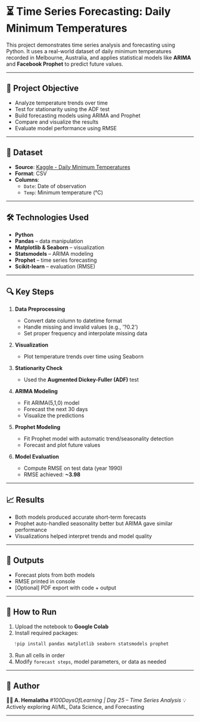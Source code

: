 
# ⏳ Time Series Forecasting: Daily Minimum Temperatures

This project demonstrates time series analysis and forecasting using Python. It uses a real-world dataset of daily minimum temperatures recorded in Melbourne, Australia, and applies statistical models like **ARIMA** and **Facebook Prophet** to predict future values.

---

## 📌 Project Objective

- Analyze temperature trends over time
- Test for stationarity using the ADF test
- Build forecasting models using ARIMA and Prophet
- Compare and visualize the results
- Evaluate model performance using RMSE

---

## 📂 Dataset

- **Source**: [Kaggle - Daily Minimum Temperatures](https://www.kaggle.com/datasets/shenba/time-series-datasets)
- **Format**: CSV
- **Columns**:
  - `Date`: Date of observation
  - `Temp`: Minimum temperature (°C)

---

## 🛠️ Technologies Used

- **Python**
- **Pandas** – data manipulation
- **Matplotlib & Seaborn** – visualization
- **Statsmodels** – ARIMA modeling
- **Prophet** – time series forecasting
- **Scikit-learn** – evaluation (RMSE)

---

## 🔍 Key Steps

1. **Data Preprocessing**  
   - Convert date column to datetime format  
   - Handle missing and invalid values (e.g., '?0.2')  
   - Set proper frequency and interpolate missing data

2. **Visualization**  
   - Plot temperature trends over time using Seaborn

3. **Stationarity Check**  
   - Used the **Augmented Dickey-Fuller (ADF)** test

4. **ARIMA Modeling**  
   - Fit ARIMA(5,1,0) model  
   - Forecast the next 30 days  
   - Visualize the predictions

5. **Prophet Modeling**  
   - Fit Prophet model with automatic trend/seasonality detection  
   - Forecast and plot future values

6. **Model Evaluation**  
   - Compute RMSE on test data (year 1990)  
   - RMSE achieved: **~3.98**

---

## 📈 Results

- Both models produced accurate short-term forecasts
- Prophet auto-handled seasonality better but ARIMA gave similar performance
- Visualizations helped interpret trends and model quality

---

## 📄 Outputs

- Forecast plots from both models
- RMSE printed in console
- [Optional] PDF export with code + output

---

## 🚀 How to Run

1. Upload the notebook to **Google Colab**
2. Install required packages:

```python
   !pip install pandas matplotlib seaborn statsmodels prophet

```

3. Run all cells in order
4. Modify `forecast steps`, model parameters, or data as needed

---

## 📌 Author

**👩‍💻 A. Hemalatha**
*#100DaysOfLearning | Day 25 – Time Series Analysis*
💡 Actively exploring AI/ML, Data Science, and Forecasting

---
